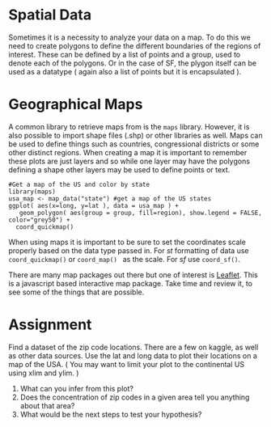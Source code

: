 # Spatial Data  
Sometimes it is a necessity to analyze your data on a map. To do this we need to create polygons to define the different boundaries of the regions of interest. These can be defined by a list of points and a group, used to denote each of the polygons. Or in the case of SF, the plygon itself can be used as a datatype ( again also a list of points but it is encapsulated ). 

# Geographical Maps
A common library to retrieve maps from is the `maps` library. However, it is also possible to import shape files (.shp) or other libraries as well. Maps can be used to define things such as countries, congressional districts or some other distinct regions. When creating a map it is important to remember these plots are just layers and so while one layer may have the polygons defining a shape other layers may be used to define points or text. 

```{r}
#Get a map of the US and color by state  
library(maps)  
usa_map <- map_data("state") #get a map of the US states  
ggplot( aes(x=long, y=lat ), data = usa_map ) +  
   geom_polygon( aes(group = group, fill=region), show.legend = FALSE, color="grey50") +  
  coord_quickmap()  
```

When using maps it is important to be sure to set the coordinates scale properly based on the data type passed in. For *st* formatting of data use `coord_quickmap()` or `coord_map() ` as the scale. For *sf* use `coord_sf()`.

There are many map packages out there but one of interest is [Leaflet](https://rstudio.github.io/leaflet/). This is a javascript based interactive map package. Take time and review it, to see some of the things that are possible. 

# Assignment 
Find a dataset of the zip code locations. There are a few on kaggle, as well as other data sources. Use the lat and long data to plot their locations on a map of the USA. ( You may want to limit your plot to the continental US using xlim and ylim. )

1. What can you infer from this plot? 
2. Does the concentration of zip codes in a given area tell you anything about that area?
3. What would be the next steps to test your hypothesis? 
